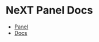 # NeXT Panel Docs

- [Panel](https://github.com/SSPanel-NeXT/NeXT-Panel)
- [Docs](https://github.com/SSPanel-NeXT/Docs)
